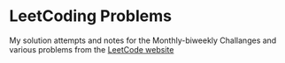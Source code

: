 # LeetCoding Problems

My solution attempts and notes for the Monthly-biweekly Challanges and various problems from the [LeetCode website](https://leetcode.com)
